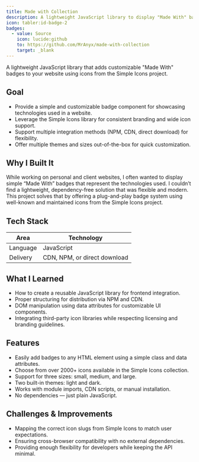 ```yaml
---
title: Made with Collection
description: A lightweight JavaScript library to display "Made With" badges using Simple Icons.
icon: tabler:id-badge-2
badges:
  - value: Source
    icon: lucide:github
    to: https://github.com/MrAnyx/made-with-collection
    target: _blank
---
```


A lightweight JavaScript library that adds customizable "Made With" badges to your website using icons from the Simple Icons project.

## Goal

- Provide a simple and customizable badge component for showcasing technologies used in a website.
- Leverage the Simple Icons library for consistent branding and wide icon support.
- Support multiple integration methods (NPM, CDN, direct download) for flexibility.
- Offer multiple themes and sizes out-of-the-box for quick customization.

## Why I Built It

While working on personal and client websites, I often wanted to display simple “Made With” badges that represent the technologies used. I couldn’t find a lightweight, dependency-free solution that was flexible and modern. This project solves that by offering a plug-and-play badge system using well-known and maintained icons from the Simple Icons project.

## Tech Stack

| Area          | Technology                     |
|---------------|--------------------------------|
| Language      | JavaScript                     |
| Delivery      | CDN, NPM, or direct download   |

## What I Learned

- How to create a reusable JavaScript library for frontend integration.
- Proper structuring for distribution via NPM and CDN.
- DOM manipulation using data attributes for customizable UI components.
- Integrating third-party icon libraries while respecting licensing and branding guidelines.

## Features

- Easily add badges to any HTML element using a simple class and data attributes.
- Choose from over 2000+ icons available in the Simple Icons collection.
- Support for three sizes: small, medium, and large.
- Two built-in themes: light and dark.
- Works with module imports, CDN scripts, or manual installation.
- No dependencies — just plain JavaScript.

## Challenges & Improvements

- Mapping the correct icon slugs from Simple Icons to match user expectations.
- Ensuring cross-browser compatibility with no external dependencies.
- Providing enough flexibility for developers while keeping the API minimal.

